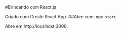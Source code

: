 #Brincando com React.js

Criado com Create React App.
##Abre com: `npm start`

Abre em http://localhost:3000.